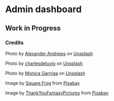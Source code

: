 # Admin dashboard

## Work in Progress
### Credits
  
Photo by <a href="https://unsplash.com/@alex_andrews?utm_source=unsplash&utm_medium=referral&utm_content=creditCopyText">Alexander Andrews</a> on <a href="https://unsplash.com/photos/mEdKuPYJe1I?utm_source=unsplash&utm_medium=referral&utm_content=creditCopyText">Unsplash</a>

Photo by <a href="https://unsplash.com/@charlesdeluvio?utm_source=unsplash&utm_medium=referral&utm_content=creditCopyText">charlesdeluvio</a> on <a href="https://unsplash.com/photos/K4mSJ7kc0As?utm_source=unsplash&utm_medium=referral&utm_content=creditCopyText">Unsplash</a>

Photo by <a href="https://unsplash.com/@dolis_ly?utm_source=unsplash&utm_medium=referral&utm_content=creditCopyText">Monica Garniga</a> on <a href="https://unsplash.com/wallpapers/art/cartoon?utm_source=unsplash&utm_medium=referral&utm_content=creditCopyText">Unsplash</a>

Image by <a href="https://pixabay.com/users/squarefrog-9690118/?utm_source=link-attribution&amp;utm_medium=referral&amp;utm_campaign=image&amp;utm_content=6639547">Square Frog</a> from <a href="https://pixabay.com//?utm_source=link-attribution&amp;utm_medium=referral&amp;utm_campaign=image&amp;utm_content=6639547">Pixabay</a>

Image by <a href="https://pixabay.com/users/thankyoufantasypictures-25472871/?utm_source=link-attribution&amp;utm_medium=referral&amp;utm_campaign=image&amp;utm_content=7755207">ThankYouFantasyPictures</a> from <a href="https://pixabay.com//?utm_source=link-attribution&amp;utm_medium=referral&amp;utm_campaign=image&amp;utm_content=7755207">Pixabay</a>